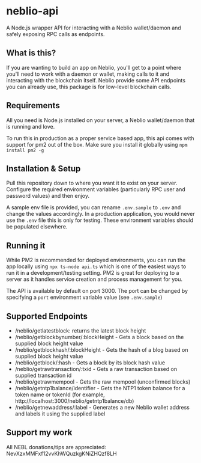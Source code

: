 # neblio-api
A Node.js wrapper API for interacting with a Neblio wallet/daemon and safely exposing RPC calls as endpoints.

## What is this?

If you are wanting to build an app on Neblio, you'll get to a point where you'll need to work with a daemon or wallet, making calls to it and interacting with the blockchain itself. Neblio provide some API endpoints you can already use, this package is for low-level blockchain calls.

## Requirements

All you need is Node.js installed on your server, a Neblio wallet/daemon that is running and love.

To run this in production as a proper service based app, this api comes with support for pm2 out of the box. Make sure you install it globally using `npm install pm2 -g`
## Installation & Setup

Pull this repository down to where you want it to exist on your server. Configure the required environment variables (particularly RPC user and password values) and then enjoy.

A sample env file is provided, you can rename `.env.sample` to `.env` and change the values accordingly. In a production application, you would never use the `.env` file this is only for testing. These environment variables should be populated elsewhere.

## Running it

While PM2 is recommended for deployed environments, you can run the app locally using `npx ts-node api.ts` which is one of the easiest ways to run it in a development/testing setting. PM2 is great for deploying to a server as it handles service creation and process management for you.

The API is available by default on port 3000. The port can be changed by specifying a `port` environment variable value (see `.env.sample`)
## Supported Endpoints

- /neblio/getlatestblock: returns the latest block height
- /neblio/getblockbynumber/:blockHeight - Gets a block based on the supplied block height value
- /neblio/getblockhash/:blockHeight - Gets the hash of a blog based on supplied block height value
- /neblio/getblock/:hash - Gets a block by its block hash value
- /neblio/getrawtransaction/:txid - Gets a raw transaction based on supplied transaction id
- /neblio/getrawmempool - Gets the raw mempool (unconfirmed blocks)
- /neblio/getntp1balance/identifier - Gets the NTP1 token balance for a token name or tokenId (for example, http://localhost:3000/neblio/getntp1balance/db)
- /neblio/getnewaddress/:label - Generates a new Neblio wallet address and labels it using the supplied label

## Support my work

All NEBL donations/tips are appreciated: NevXzxMMFxf12vvKhWQuzkgKNiZHQzf8LH